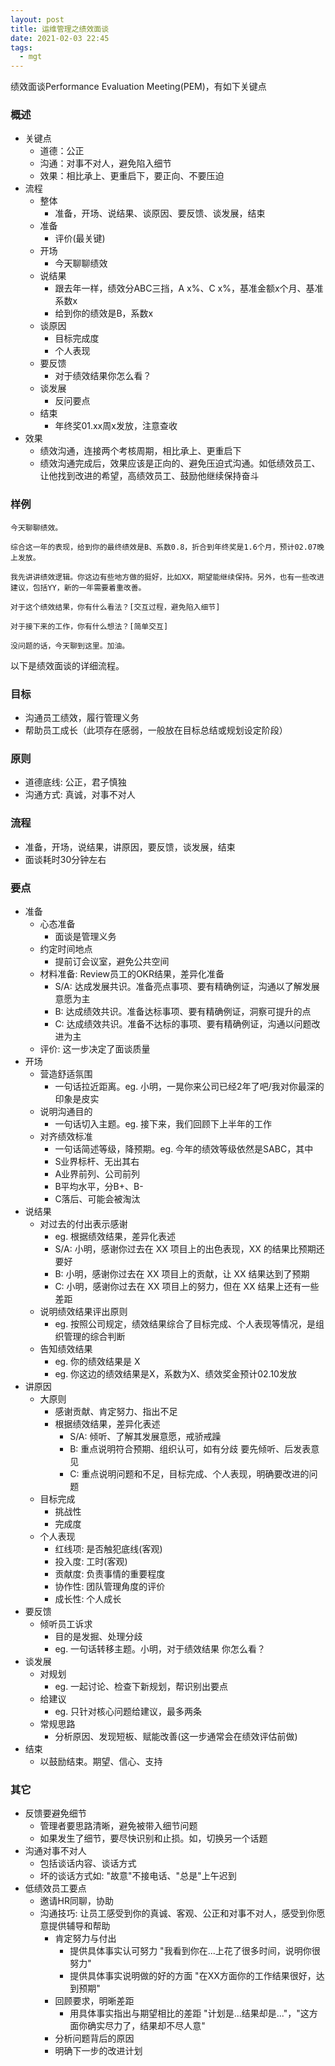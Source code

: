 ```yaml
---
layout: post
title: 运维管理之绩效面谈
date: 2021-02-03 22:45
tags:
  - mgt
---
```


绩效面谈Performance Evaluation Meeting(PEM)，有如下关键点

### 概述
- 关键点
    - 道德：公正
    - 沟通：对事不对人，避免陷入细节
    - 效果：相比承上、更重启下，要正向、不要压迫
- 流程
    - 整体
        - 准备，开场、说结果、谈原因、要反馈、谈发展，结束
    - 准备
        - 评价(最关键)
    - 开场
        - 今天聊聊绩效
    - 说结果
        - 跟去年一样，绩效分ABC三挡，A x%、C x%，基准金额x个月、基准系数x
        - 给到你的绩效是B，系数x
    - 谈原因
        - 目标完成度
        - 个人表现
    - 要反馈
        - 对于绩效结果你怎么看？
    - 谈发展
        - 反问要点
    - 结束
        - 年终奖01.xx周x发放，注意查收
- 效果
    - 绩效沟通，连接两个考核周期，相比承上、更重启下
    - 绩效沟通完成后，效果应该是正向的、避免压迫式沟通。如低绩效员工、让他找到改进的希望，高绩效员工、鼓励他继续保持奋斗

### 样例
```
今天聊聊绩效。

综合这一年的表现，给到你的最终绩效是B、系数0.8，折合到年终奖是1.6个月，预计02.07晚上发放。

我先讲讲绩效逻辑。你这边有些地方做的挺好，比如XX，期望能继续保持。另外，也有一些改进建议，包括YY，新的一年需要着重改善。

对于这个绩效结果，你有什么看法？[交互过程，避免陷入细节]

对于接下来的工作，你有什么想法？[简单交互]

没问题的话，今天聊到这里。加油。

```

以下是绩效面谈的详细流程。

### 目标
- 沟通员工绩效，履行管理义务
- 帮助员工成长（此项存在感弱，一般放在目标总结或规划设定阶段）

### 原则
- 道德底线: 公正，君子慎独
- 沟通方式: 真诚，对事不对人

### 流程
- 准备，开场，说结果，讲原因，要反馈，谈发展，结束
- 面谈耗时30分钟左右

### 要点
- 准备
    - 心态准备
        - 面谈是管理义务
    - 约定时间地点
        - 提前订会议室，避免公共空间
    - 材料准备: Review员工的OKR结果，差异化准备
        - S/A: 达成发展共识。准备亮点事项、要有精确例证，沟通以了解发展意愿为主
        - B: 达成绩效共识。准备达标事项、要有精确例证，洞察可提升的点
        - C: 达成绩效共识。准备不达标的事项、要有精确例证，沟通以问题改进为主
    - 评价: 这一步决定了面谈质量
- 开场
    - 营造舒适氛围
        - 一句话拉近距离。eg. 小明，一晃你来公司已经2年了吧/我对你最深的印象是皮实
    - 说明沟通目的
        - 一句话切入主题。eg. 接下来，我们回顾下上半年的工作
    - 对齐绩效标准
        - 一句话简述等级，降预期。eg. 今年的绩效等级依然是SABC，其中
        - S业界标杆、无出其右
        - A业界前列、公司前列
        - B平均水平，分B+、B-
        - C落后、可能会被淘汰
- 说结果
    - 对过去的付出表示感谢
        - eg. 根据绩效结果，差异化表述
        - S/A: 小明，感谢你过去在 XX 项目上的出色表现，XX 的结果比预期还要好
        - B: 小明，感谢你过去在 XX 项目上的贡献，让 XX 结果达到了预期
        - C: 小明，感谢你过去在 XX 项目上的努力，但在 XX 结果上还有一些差距
    - 说明绩效结果评出原则
        - eg. 按照公司规定，绩效结果综合了目标完成、个人表现等情况，是组织管理的综合判断
    - 告知绩效结果
        - eg. 你的绩效结果是 X
        - eg. 你这边的绩效结果是X，系数为X、绩效奖金预计02.10发放
- 讲原因
    - 大原则
        - 感谢贡献、肯定努力、指出不足
        - 根据绩效结果，差异化表述
            - S/A: 倾听、了解其发展意愿，戒骄戒躁
            - B: 重点说明符合预期、组织认可，如有分歧 要先倾听、后发表意见
            - C: 重点说明问题和不足，目标完成、个人表现，明确要改进的问题
    - 目标完成
        - 挑战性
        - 完成度
    - 个人表现
        - 红线项: 是否触犯底线(客观)
        - 投入度: 工时(客观)
        - 贡献度: 负责事情的重要程度
        - 协作性: 团队管理角度的评价
        - 成长性: 个人成长
- 要反馈
    - 倾听员工诉求
        - 目的是发掘、处理分歧
        - eg. 一句话转移主题。小明，对于绩效结果 你怎么看？
- 谈发展
    - 对规划
        - eg. 一起讨论、检查下新规划，帮识别出要点
    - 给建议
        - eg. 只针对核心问题给建议，最多两条
    - 常规思路
        - 分析原因、发现短板、赋能改善(这一步通常会在绩效评估前做)
- 结束
    - 以鼓励结束。期望、信心、支持

### 其它
- 反馈要避免细节
    - 管理者要思路清晰，避免被带入细节问题
    - 如果发生了细节，要尽快识别和止损。如，切换另一个话题
- 沟通对事不对人
    - 包括谈话内容、谈话方式
    - 坏的谈话方式如: "故意"不接电话、"总是"上午迟到
- 低绩效员工要点
    - 邀请HR同聊，协助
    - 沟通技巧: 让员工感受到你的真诚、客观、公正和对事不对人，感受到你愿意提供辅导和帮助
        - 肯定努力与付出
            - 提供具体事实认可努力 "我看到你在...上花了很多时间，说明你很努力"
            - 提供具体事实说明做的好的方面 "在XX方面你的工作结果很好，达到预期"
        - 回顾要求，明晰差距
            - 用具体事实指出与期望相比的差距 "计划是...结果却是..."，"这方面你确实尽力了，结果却不尽人意"
        - 分析问题背后的原因
        - 明确下一步的改进计划
